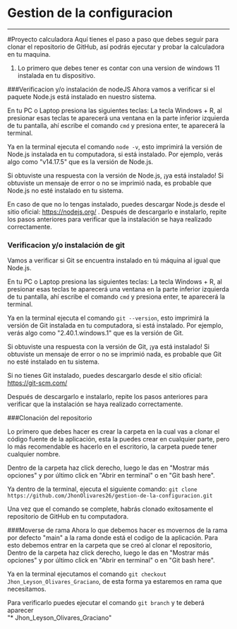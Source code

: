 # Gestion de la configuracion
----
#Proyecto calculadora
Aquí tienes el paso a paso que debes seguir para clonar el repositorio de GitHub, así podrás ejecutar y probar la calculadora en tu maquina.

1. Lo primero que debes tener es contar con una version de windows 11 instalada en tu dispositivo.

###Verificacion y/o instalación de nodeJS
Ahora vamos a verificar si el paquete Node.js está instalado en nuestro sistema.

En tu PC o Laptop presiona las siguientes teclas: La tecla Windows + R, al presionar esas teclas te aparecerá una ventana en la parte inferior izquierda de tu pantalla, ahí escribe el comando `cmd` y presiona enter, te aparecerá la terminal.

Ya en la terminal ejecuta el comando `node -v`, esto imprimirá la versión de Node.js instalada en tu computadora, si está instalado. Por ejemplo, verás algo como "v14.17.5" que es la versión de Node.js.

Si obtuviste una respuesta con la versión de Node.js, ¡ya está instalado! Si obtuviste un mensaje de error o no se imprimió nada, es probable que Node.js no esté instalado en tu sistema.

En caso de que no lo tengas instalado, puedes descargar Node.js desde el sitio oficial: https://nodejs.org/ . Después de descargarlo e instalarlo, repite los pasos anteriores para verificar que la instalación se haya realizado correctamente.

### Verificacion y/o instalación de git

Vamos a verificar si Git se encuentra instalado en tú máquina al igual que Node.js.

En tu PC o Laptop presiona las siguientes teclas: La tecla Windows + R, al presionar esas teclas te aparecerá una ventana en la parte inferior izquierda de tu pantalla, ahí escribe el comando `cmd` y presiona enter, te aparecerá la terminal.

Ya en la terminal ejecuta el comando `git --version`, esto imprimirá la versión de Git instalada en tu computadora, si está instalado. Por ejemplo, verás algo como "2.40.1.windows.1" que es la versión de Git.

Si obtuviste una respuesta con la versión de Git, ¡ya está instalado! Si obtuviste un mensaje de error o no se imprimió nada, es probable que Git no esté instalado en tu sistema.

Si no tienes Git instalado, puedes descargarlo desde el sitio oficial: https://git-scm.com/

Después de descargarlo e instalarlo, repite los pasos anteriores para verificar que la instalación se haya realizado correctamente.

###Clonación del repositorio

Lo primero que debes hacer es crear la carpeta en la cual vas a clonar el código fuente de la aplicación, esta la puedes crear en cualquier parte, pero lo más recomendable es hacerlo en el escritorio, la carpeta puede tener cualquier nombre.

Dentro de la carpeta haz click derecho, luego le das en "Mostrar más opciones" y por último click en "Abrir en terminal" o en "Git bash here".

Ya dentro de la terminal, ejecuta el siguiente comando:
`git clone https://github.com/JhonOlivares26/gestion-de-la-configuracion.git`

Una vez que el comando se complete, habrás clonado exitosamente el repositorio de GitHub en tu computadora.

###Moverse de rama
Ahora lo que debemos hacer es movernos de la rama por defecto "main" a la rama donde está el codigo de la aplicación. Para esto debemos entrar en la carpeta que se creó al clonar el repositorio, Dentro de la carpeta haz click derecho, luego le das en "Mostrar más opciones" y por último click en "Abrir en terminal" o en "Git bash here".

Ya en la terminal ejecutamos el comando `git checkout Jhon_Leyson_Olivares_Graciano`, 
de esta forma ya estaremos en rama que necesitamos. 

Para verificarlo puedes ejecutar el comando `git branch` y te deberá aparecer   
"* Jhon_Leyson_Olivares_Graciano"





